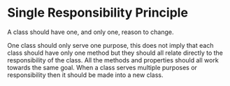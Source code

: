 # Single Responsibility Principle

A class should have one, and only one, reason to change.

One class should only serve one purpose, this does not imply that each class should have only one method 
but they should all relate directly to the responsibility of the class. 
All the methods and properties should all work towards the same goal.
 When a class serves multiple purposes or responsibility then it should be made into a new class.
 
 